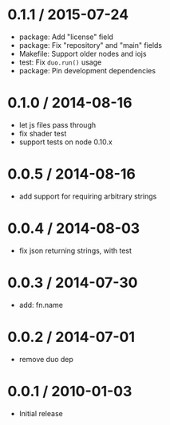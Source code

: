 
0.1.1 / 2015-07-24
==================

  * package: Add "license" field
  * package: Fix "repository" and "main" fields
  * Makefile: Support older nodes and iojs
  * test: Fix `duo.run()` usage
  * package: Pin development dependencies

0.1.0 / 2014-08-16
==================

 * let js files pass through
 * fix shader test
 * support tests on node 0.10.x

0.0.5 / 2014-08-16
==================

 * add support for requiring arbitrary strings

0.0.4 / 2014-08-03
==================

 * fix json returning strings, with test

0.0.3 / 2014-07-30
==================

 * add: fn.name

0.0.2 / 2014-07-01
==================

 * remove duo dep

0.0.1 / 2010-01-03
==================

  * Initial release
